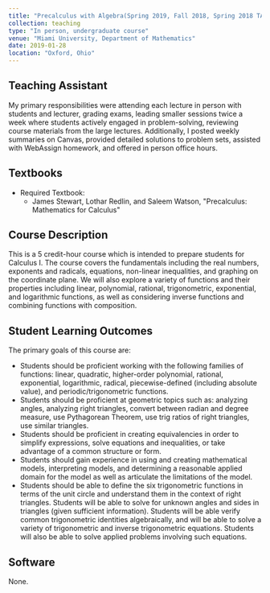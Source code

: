 ```yaml
---
title: "Precalculus with Algebra(Spring 2019, Fall 2018, Spring 2018 TA)"
collection: teaching
type: "In person, undergraduate course"
venue: "Miami University, Department of Mathematics"
date: 2019-01-28
location: "Oxford, Ohio"
---
```


## Teaching Assistant
My primary responsibilities were attending each lecture in person with students and lecturer, grading exams, leading smaller sessions twice a week where students actively engaged in problem-solving, reviewing course materials from the large lectures. Additionally, I posted weekly summaries on Canvas, provided detailed solutions to problem sets, assisted with WebAssign homework, and offered in person office hours. 

## Textbooks
* Required Textbook: 
     + James Stewart, Lothar Redlin, and Saleem Watson, "Precalculus: Mathematics for Calculus"

## Course Description
This is a 5 credit-hour course which is intended to prepare students for Calculus I. The course covers the fundamentals including the real numbers, exponents and radicals, equations, non-linear inequalities, and graphing on the coordinate plane. We will also explore a variety of functions and their properties including linear, polynomial, rational, trigonometric, exponential, and logarithmic functions, as well as considering inverse functions and combining functions with composition. 

## Student Learning Outcomes
The primary goals of this course are:

* Students should be proficient working with the following families of functions: linear, quadratic, higher-order polynomial, rational, exponential, logarithmic, radical, piecewise-defined (including absolute value), and periodic/trigonometric functions.
* Students should be proficient at geometric topics such as: analyzing angles, analyzing right triangles, convert between radian and degree measure, use Pythagorean Theorem, use trig ratios of right triangles, use similar triangles.
* Students should be proficient in creating equivalencies in order to simplify expressions, solve equations and inequalities, or take advantage of a common structure or form.
* Students should gain experience in using and creating mathematical models, interpreting models, and determining a reasonable applied domain for the model as well as articulate the limitations of the model.
* Students should be able to define the six trigonometric functions in terms of the unit circle and understand them in the context of right triangles. Students will be able to solve for unknown angles and sides in triangles (given sufficient information). Students will be able verify common trigonometric identities algebraically, and will be able to solve a variety of trigonometric and inverse trigonometric equations. Students will also be able to solve applied problems involving such equations.

## Software
None.
